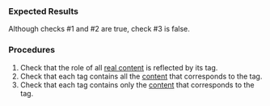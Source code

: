 ### Expected Results

Although checks #&#x2060;1 and #&#x2060;2 are true, check #&#x2060;3 is false.
### Procedures
 1. Check that the role of all [real content](https://www.pdfa.org/glossary-of-accessibility-terminology-in-pdf/#real-content) is reflected by its tag.
 1. Check that each tag contains all the [content](https://www.pdfa.org/glossary-of-accessibility-terminology-in-pdf/#c) that corresponds to the tag.
 1. Check that each tag contains only the [content](https://www.pdfa.org/glossary-of-accessibility-terminology-in-pdf/#c) that corresponds to the tag.
